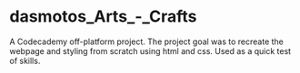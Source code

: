 # dasmotos_Arts_-_Crafts

A Codecademy off-platform project. The project goal was to recreate the webpage and styling from scratch using html and css. Used as a quick test of skills.
